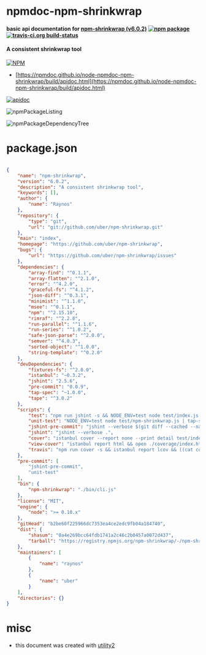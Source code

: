 # npmdoc-npm-shrinkwrap

#### basic api documentation for  [npm-shrinkwrap (v6.0.2)](https://github.com/uber/npm-shrinkwrap)  [![npm package](https://img.shields.io/npm/v/npmdoc-npm-shrinkwrap.svg?style=flat-square)](https://www.npmjs.org/package/npmdoc-npm-shrinkwrap) [![travis-ci.org build-status](https://api.travis-ci.org/npmdoc/node-npmdoc-npm-shrinkwrap.svg)](https://travis-ci.org/npmdoc/node-npmdoc-npm-shrinkwrap)

#### A consistent shrinkwrap tool

[![NPM](https://nodei.co/npm/npm-shrinkwrap.png?downloads=true&downloadRank=true&stars=true)](https://www.npmjs.com/package/npm-shrinkwrap)

- [https://npmdoc.github.io/node-npmdoc-npm-shrinkwrap/build/apidoc.html](https://npmdoc.github.io/node-npmdoc-npm-shrinkwrap/build/apidoc.html)

[![apidoc](https://npmdoc.github.io/node-npmdoc-npm-shrinkwrap/build/screenCapture.buildCi.browser.%252Ftmp%252Fbuild%252Fapidoc.html.png)](https://npmdoc.github.io/node-npmdoc-npm-shrinkwrap/build/apidoc.html)

![npmPackageListing](https://npmdoc.github.io/node-npmdoc-npm-shrinkwrap/build/screenCapture.npmPackageListing.svg)

![npmPackageDependencyTree](https://npmdoc.github.io/node-npmdoc-npm-shrinkwrap/build/screenCapture.npmPackageDependencyTree.svg)



# package.json

```json

{
    "name": "npm-shrinkwrap",
    "version": "6.0.2",
    "description": "A consistent shrinkwrap tool",
    "keywords": [],
    "author": {
        "name": "Raynos"
    },
    "repository": {
        "type": "git",
        "url": "git://github.com/uber/npm-shrinkwrap.git"
    },
    "main": "index",
    "homepage": "https://github.com/uber/npm-shrinkwrap",
    "bugs": {
        "url": "https://github.com/uber/npm-shrinkwrap/issues"
    },
    "dependencies": {
        "array-find": "^0.1.1",
        "array-flatten": "^2.1.0",
        "error": "^4.2.0",
        "graceful-fs": "^4.1.2",
        "json-diff": "^0.3.1",
        "minimist": "^1.1.0",
        "msee": "^0.1.1",
        "npm": "^2.15.10",
        "rimraf": "^2.2.8",
        "run-parallel": "^1.1.6",
        "run-series": "^1.0.2",
        "safe-json-parse": "^2.0.0",
        "semver": "^4.0.3",
        "sorted-object": "^1.0.0",
        "string-template": "^0.2.0"
    },
    "devDependencies": {
        "fixtures-fs": "^2.0.0",
        "istanbul": "~0.3.2",
        "jshint": "2.5.6",
        "pre-commit": "0.0.9",
        "tap-spec": "~1.0.0",
        "tape": "^3.0.2"
    },
    "scripts": {
        "test": "npm run jshint -s && NODE_ENV=test node test/index.js | tap-spec",
        "unit-test": "NODE_ENV=test node test/npm-shrinkwrap.js | tap-spec",
        "jshint-pre-commit": "jshint --verbose $(git diff --cached --name-only | grep '\\.js$')",
        "jshint": "jshint --verbose .",
        "cover": "istanbul cover --report none --print detail test/index.js",
        "view-cover": "istanbul report html && open ./coverage/index.html",
        "travis": "npm run cover -s && istanbul report lcov && ((cat coverage/lcov.info | coveralls) || exit 0)"
    },
    "pre-commit": [
        "jshint-pre-commit",
        "unit-test"
    ],
    "bin": {
        "npm-shrinkwrap": "./bin/cli.js"
    },
    "license": "MIT",
    "engine": {
        "node": ">= 0.10.x"
    },
    "gitHead": "b2be60f225966dc7353ea4ce2edc9fb04a184740",
    "dist": {
        "shasum": "0a4e269bcc64fdb1741a2c46c2b0457a0072d437",
        "tarball": "https://registry.npmjs.org/npm-shrinkwrap/-/npm-shrinkwrap-6.0.2.tgz"
    },
    "maintainers": [
        {
            "name": "raynos"
        },
        {
            "name": "uber"
        }
    ],
    "directories": {}
}
```



# misc
- this document was created with [utility2](https://github.com/kaizhu256/node-utility2)
